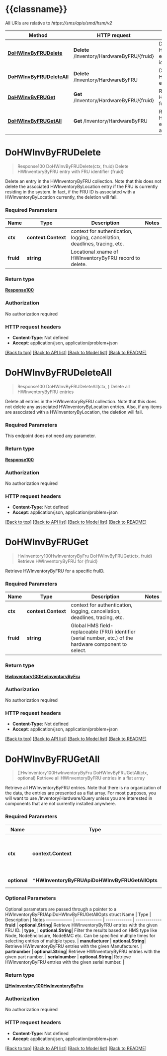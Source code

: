 # {{classname}}

All URIs are relative to *https://sms/apis/smd/hsm/v2*

Method | HTTP request | Description
------------- | ------------- | -------------
[**DoHWInvByFRUDelete**](HWInventoryByFRUApi.md#DoHWInvByFRUDelete) | **Delete** /Inventory/HardwareByFRU/{fruid} | Delete HWInventoryByFRU entry with FRU identifier {fruid}
[**DoHWInvByFRUDeleteAll**](HWInventoryByFRUApi.md#DoHWInvByFRUDeleteAll) | **Delete** /Inventory/HardwareByFRU | Delete all HWInventoryByFRU entries
[**DoHWInvByFRUGet**](HWInventoryByFRUApi.md#DoHWInvByFRUGet) | **Get** /Inventory/HardwareByFRU/{fruid} | Retrieve HWInventoryByFRU for {fruid}
[**DoHWInvByFRUGetAll**](HWInventoryByFRUApi.md#DoHWInvByFRUGetAll) | **Get** /Inventory/HardwareByFRU | Retrieve all HWInventoryByFRU entries in a flat array

# **DoHWInvByFRUDelete**
> Response100 DoHWInvByFRUDelete(ctx, fruid)
Delete HWInventoryByFRU entry with FRU identifier {fruid}

Delete an entry in the HWInventoryByFRU collection. Note that this does not delete the associated HWInventoryByLocation entry if the FRU is currently residing in the system. In fact, if the FRU ID is associated with a HWInventoryByLocation currently, the deletion will fail.

### Required Parameters

Name | Type | Description  | Notes
------------- | ------------- | ------------- | -------------
 **ctx** | **context.Context** | context for authentication, logging, cancellation, deadlines, tracing, etc.
  **fruid** | **string**| Locational xname of HWInventoryByFRU record to delete. | 

### Return type

[**Response100**](Response_1.0.0.md)

### Authorization

No authorization required

### HTTP request headers

 - **Content-Type**: Not defined
 - **Accept**: application/json, application/problem+json

[[Back to top]](#) [[Back to API list]](../README.md#documentation-for-api-endpoints) [[Back to Model list]](../README.md#documentation-for-models) [[Back to README]](../README.md)

# **DoHWInvByFRUDeleteAll**
> Response100 DoHWInvByFRUDeleteAll(ctx, )
Delete all HWInventoryByFRU entries

Delete all entries in the HWInventoryByFRU collection. Note that this does not delete any associated HWInventoryByLocation entries. Also, if any items are associated with a HWInventoryByLocation, the deletion will fail.

### Required Parameters
This endpoint does not need any parameter.

### Return type

[**Response100**](Response_1.0.0.md)

### Authorization

No authorization required

### HTTP request headers

 - **Content-Type**: Not defined
 - **Accept**: application/json, application/problem+json

[[Back to top]](#) [[Back to API list]](../README.md#documentation-for-api-endpoints) [[Back to Model list]](../README.md#documentation-for-models) [[Back to README]](../README.md)

# **DoHWInvByFRUGet**
> HwInventory100HwInventoryByFru DoHWInvByFRUGet(ctx, fruid)
Retrieve HWInventoryByFRU for {fruid}

Retrieve HWInventoryByFRU for a specific fruID.

### Required Parameters

Name | Type | Description  | Notes
------------- | ------------- | ------------- | -------------
 **ctx** | **context.Context** | context for authentication, logging, cancellation, deadlines, tracing, etc.
  **fruid** | **string**| Global HMS field-replaceable (FRU) identifier (serial number, etc.) of the hardware component to select. | 

### Return type

[**HwInventory100HwInventoryByFru**](HWInventory.1.0.0_HWInventoryByFRU.md)

### Authorization

No authorization required

### HTTP request headers

 - **Content-Type**: Not defined
 - **Accept**: application/json, application/problem+json

[[Back to top]](#) [[Back to API list]](../README.md#documentation-for-api-endpoints) [[Back to Model list]](../README.md#documentation-for-models) [[Back to README]](../README.md)

# **DoHWInvByFRUGetAll**
> []HwInventory100HwInventoryByFru DoHWInvByFRUGetAll(ctx, optional)
Retrieve all HWInventoryByFRU entries in a flat array

Retrieve all HWInventoryByFRU entries. Note that there is no organization of the data, the entries are presented as a flat array. For most purposes, you will want to use /Inventory/Hardware/Query unless you are interested in components that are not currently installed anywhere.

### Required Parameters

Name | Type | Description  | Notes
------------- | ------------- | ------------- | -------------
 **ctx** | **context.Context** | context for authentication, logging, cancellation, deadlines, tracing, etc.
 **optional** | ***HWInventoryByFRUApiDoHWInvByFRUGetAllOpts** | optional parameters | nil if no parameters

### Optional Parameters
Optional parameters are passed through a pointer to a HWInventoryByFRUApiDoHWInvByFRUGetAllOpts struct
Name | Type | Description  | Notes
------------- | ------------- | ------------- | -------------
 **fruid** | **optional.String**| Retrieve HWInventoryByFRU entries with the given FRU ID. | 
 **type_** | **optional.String**| Filter the results based on HMS type like Node, NodeEnclosure, NodeBMC etc. Can be specified multiple times for selecting entries of multiple types. | 
 **manufacturer** | **optional.String**| Retrieve HWInventoryByFRU entries with the given Manufacturer. | 
 **partnumber** | **optional.String**| Retrieve HWInventoryByFRU entries with the given part number. | 
 **serialnumber** | **optional.String**| Retrieve HWInventoryByFRU entries with the given serial number. | 

### Return type

[**[]HwInventory100HwInventoryByFru**](HWInventory.1.0.0_HWInventoryByFRU.md)

### Authorization

No authorization required

### HTTP request headers

 - **Content-Type**: Not defined
 - **Accept**: application/json, application/problem+json

[[Back to top]](#) [[Back to API list]](../README.md#documentation-for-api-endpoints) [[Back to Model list]](../README.md#documentation-for-models) [[Back to README]](../README.md)

